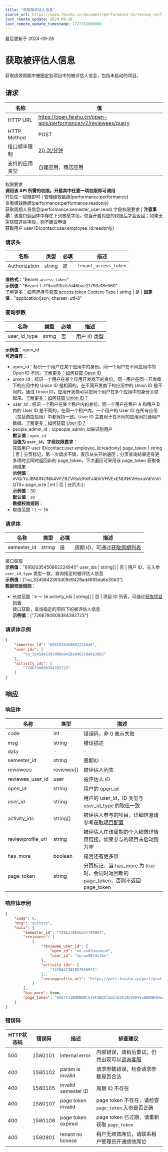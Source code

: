 ```yaml
---
title: "获取被评估人信息"
source_url: https://open.feishu.cn/document/performance-v1/review_config/semester_activity/reviewee/query
last_remote_update: 2024-09-26
last_remote_update_timestamp: 1727332890000
---
```

最后更新于 2024-09-26

# 获取被评估人信息

获取绩效周期中被圈定到项目中的被评估人信息，包括未启动的项目。

## 请求
名称 | 值
---|---
HTTP URL | https://open.feishu.cn/open-apis/performance/v2/reviewees/query
HTTP Method | POST
接口频率限制 | [20 次/分钟](https://open.feishu.cn/document/ukTMukTMukTM/uUzN04SN3QjL1cDN)
支持的应用类型 | 自建应用、商店应用
权限要求  
            **调用该 API 所需的权限。开启其中任意一项权限即可调用**  
            开启任一权限即可 | 管理绩效数据(performance:performance)  
            查看绩效数据(performance:performance:readonly)  
            获取周期人员信息(performance:semester_user:read)
字段权限要求 | **注意事项**：该接口返回体中存在下列敏感字段，仅当开启对应的权限后才会返回；如果无需获取这些字段，则不建议申请  
        获取用户 user ID(contact:user.employee_id:readonly)

### 请求头

名称 | 类型 | 必填 | 描述
--- | --- | --- | ---
Authorization | string | 是 | `tenant_access_token`  
**值格式**："Bearer `access_token`"  
**示例值**："Bearer t-7f1bcd13fc57d46bac21793a18e560"  
[了解更多：如何选择与获取 access token](https://open.feishu.cn/document/uAjLw4CM/ugTN1YjL4UTN24CO1UjN/trouble-shooting/how-to-choose-which-type-of-token-to-use)
Content-Type | string | 是 | **固定值**："application/json; charset=utf-8"

### 查询参数

名称 | 类型 | 必填 | 描述
--- | --- | --- | ---
user_id_type | string | 否 | 用户 ID 类型  
**示例值**：open_id  
**可选值有**：  
- open_id：标识一个用户在某个应用中的身份。同一个用户在不同应用中的 Open ID 不同。[了解更多：如何获取 Open ID](https://open.feishu.cn/document/uAjLw4CM/ugTN1YjL4UTN24CO1UjN/trouble-shooting/how-to-obtain-openid)  
- union_id：标识一个用户在某个应用开发商下的身份。同一用户在同一开发商下的应用中的 Union ID 是相同的，在不同开发商下的应用中的 Union ID 是不同的。通过 Union ID，应用开发商可以把同个用户在多个应用中的身份关联起来。[了解更多：如何获取 Union ID？](https://open.feishu.cn/document/uAjLw4CM/ugTN1YjL4UTN24CO1UjN/trouble-shooting/how-to-obtain-union-id)  
- user_id：标识一个用户在某个租户内的身份。同一个用户在租户 A 和租户 B 内的 User ID 是不同的。在同一个租户内，一个用户的 User ID 在所有应用（包括商店应用）中都保持一致。User ID 主要用于在不同的应用间打通用户数据。[了解更多：如何获取 User ID？](https://open.feishu.cn/document/uAjLw4CM/ugTN1YjL4UTN24CO1UjN/trouble-shooting/how-to-obtain-user-id)  
- people_admin_id：以people_admin_id来识别用户  
**默认值**：`open_id`  
**当值为 `user_id`，字段权限要求**：  
获取用户 user ID(contact:user.employee_id:readonly)
page_token | string | 否 | 分页标记，第一次请求不填，表示从头开始遍历；分页查询结果还有更多项时会同时返回新的 page_token，下次遍历可采用该 page_token 获取查询结果  
**示例值**：eVQrYzJBNDNONlk4VFZBZVlSdzlKdFJ4bVVHVExENDNKVHoxaVdiVnViQT0=
page_size | int | 否 | 分页大小  
**示例值**：30  
**默认值**：`20`  
**数据校验规则**：  
- 取值范围：`1` ～ `50`

### 请求体

名称 | 类型 | 必填 | 描述
--- | --- | --- | ---
semester_id | string | 是 | 周期 ID，可通过[获取周期列表](https://open.feishu.cn/document/uAjLw4CM/ukTMukTMukTM/performance-v1/semester/list)  
接口获取  
**示例值**："6992035450862224940"
user_ids | string\[\] | 否 | 用户 ID，与入参 `user_id_type` 类型一致，查询指定的被评估人信息  
**示例值**：["ou_3245842393d09e9428ad4655da6e30b3"]  
**数据校验规则**：  
- 长度范围：`0` ～ `50`
activity_ids | string\[\] | 否 | 项目 ID 列表，可通过[获取项目列表](https://open.feishu.cn/document/uAjLw4CM/ukTMukTMukTM/performance-v2/activity/query)  
接口获取，查询指定的项目下的被评估人信息  
**示例值**：["7266780609384392723"]

### 请求体示例
```json
{
    "semester_id": "6992035450862224940",
    "user_ids": [
        "ou_3245842393d09e9428ad4655da6e30b3"
    ],
    "activity_ids": [
        "7266780609384392723"
    ]
}
```

## 响应

### 响应体

名称 | 类型 | 描述
--- | --- | ---
code | int | 错误码，非 0 表示失败
msg | string | 错误描述
data | \- | \-
semester_id | string | 周期ID
reviewees | reviewee\[\] | 被评估人列表
reviewee_user_id | user | 被评估人 ID
open_id | string | 用户的 open_id
user_id | string | 用户的 user_id，ID 类型与user_id_type 的取值一致
activity_ids | string\[\] | 被评估人参与的项目，详细信息请参考[获取项目配置](https://open.feishu.cn/document/uAjLw4CM/ukTMukTMukTM/performance-v2/activity/query)
reviewprofile_url | string | 被评估人在该周期的个人绩效详情页链接。如果参与的项目未启动则为空
has_more | boolean | 是否还有更多项
page_token | string | 分页标记，当 has_more 为 true 时，会同时返回新的 page_token，否则不返回 page_token

### 响应体示例
```json
{
    "code": 0,
    "msg": "success",
    "data": {
        "semester_id": "7291278856547794964",
        "reviewees": [
            {
                "reviewee_user_id": {
                    "open_id": "od-asd2dasdasd",
                    "user_id": "ou-ux987dsf6x"
                },
                "activity_ids": [
                    "7376847302857555971"
                ],
                "reviewprofile_url": "https://perf.feishu.cn/perf/profile?rootReviewId=7380183500051202067"
            }
        ],
        "has_more": true,
        "page_token": "eVQrYzJBNDNONlk4VFZBZVlSdzlKdFJ4bVVHVExENDNKVHoxaVdiVnViQT0="
    }
}
```

### 错误码

HTTP状态码 | 错误码 | 描述 | 排查建议
--- | --- | --- | ---
500 | 1580101 | internal error | 内部错误，请稍后重试，仍然出现可以[咨询客服](https://applink.feishu.cn/client/helpdesk/open?id=6626260912531570952&extra=%7B%22channel%22%3A14%2C%22created_at%22%3A1614493146%2C%22scenario_id%22%3A6885151765134622721%2C%22signature%22%3A%22ca94c408b966dc1de2083e5bbcd418294c146e98%22%7D)
400 | 1580102 | param is invalid | 请求参数错误，检查请求参数是否合法
400 | 1580105 | invalid semester ID | 周期 ID 不存在
400 | 1580107 | page token invalid | page token 不存在，请检查 `page_token` 入参是否正确
400 | 1580108 | page token expired | page token 已过期，请重新获取 `page_token`
400 | 1580901 | tenant no licnese | 租户无绩效席位，请联系租户管理员开通绩效席位

